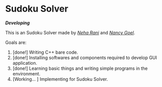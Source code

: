 # Sudoku Solver

***Developing***

This is an Sudoku Solver made by _[Neha Rani](https://github.com/rneha725)_ and _[Nancy Goel](https://github.com/nancygoel62)_.

Goals are:  
1.  [done!] Writing C++ bare code.  
2.  [done!] Installing softwares and components required to develop GUI application.  
3.  [done!] Learning basic things and writing simple programs in the environment.  
4.  [Working... ] Implementing for Sudoku Solver.  
 

